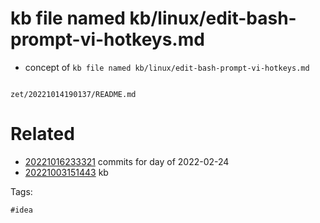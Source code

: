 # kb file named kb/linux/edit-bash-prompt-vi-hotkeys.md

- concept of `kb file named kb/linux/edit-bash-prompt-vi-hotkeys.md`

```
```

` zet/20221014190137/README.md `

# Related

- [20221016233321](/zet/20221016233321/README.md) commits for day of 2022-02-24
- [20221003151443](/zet/20221003151443/README.md) kb

Tags:

    #idea
